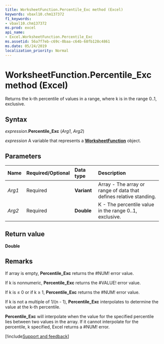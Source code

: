 ```yaml
---
title: WorksheetFunction.Percentile_Exc method (Excel)
keywords: vbaxl10.chm137372
f1_keywords:
- vbaxl10.chm137372
ms.prod: excel
api_name:
- Excel.WorksheetFunction.Percentile_Exc
ms.assetid: 56a7f7eb-c69c-0baa-c64b-68fb128c4861
ms.date: 05/24/2019
localization_priority: Normal
---
```



# WorksheetFunction.Percentile_Exc method (Excel)

Returns the k-th percentile of values in a range, where k is in the range 0..1, exclusive.


## Syntax

_expression_.**Percentile_Exc** (_Arg1_, _Arg2_)

_expression_ A variable that represents a **[WorksheetFunction](Excel.WorksheetFunction.md)** object.


## Parameters

|Name|Required/Optional|Data type|Description|
|:-----|:-----|:-----|:-----|
| _Arg1_|Required| **Variant**|Array - The array or range of data that defines relative standing.|
| _Arg2_|Required| **Double**|K - The percentile value in the range 0..1, exclusive.|

## Return value

**Double**


## Remarks

If array is empty, **Percentile_Exc** returns the #NUM! error value.
    
If k is nonnumeric, **Percentile_Exc** returns the #VALUE! error value. 
    
If k is ≤ 0 or if k ≥ 1, **Percentile_Exc** returns the #NUM! error value. 
    
If k is not a multiple of 1/(n - 1), **Percentile_Exc** interpolates to determine the value at the k-th percentile.
    
**Percentile_Exc** will interpolate when the value for the specified percentile lies between two values in the array. If it cannot interpolate for the percentile, k specified, Excel returns a #NUM! error.
    


[!include[Support and feedback](~/includes/feedback-boilerplate.md)]
